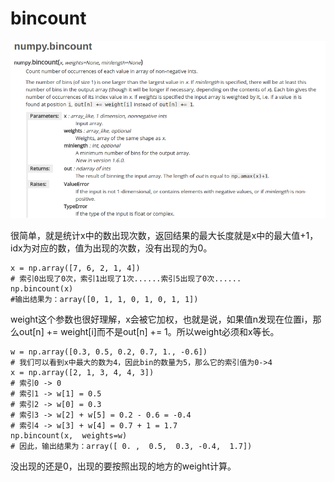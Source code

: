 # bincount


![](image/Pasted%20image%2020221108230222.png)

很简单，就是统计x中的数出现次数，返回结果的最大长度就是x中的最大值+1，idx为对应的数，值为出现的次数，没有出现的为0。
```python3
x = np.array([7, 6, 2, 1, 4]) 
# 索引0出现了0次，索引1出现了1次......索引5出现了0次...... 
np.bincount(x) 
#输出结果为：array([0, 1, 1, 0, 1, 0, 1, 1])
```

weight这个参数也很好理解，x会被它加权，也就是说，如果值n发现在位置i，那么out[n] += weight[i]而不是out[n] += 1。所以weight必须和x等长。

```python3
w = np.array([0.3, 0.5, 0.2, 0.7, 1., -0.6])
# 我们可以看到x中最大的数为4，因此bin的数量为5，那么它的索引值为0->4
x = np.array([2, 1, 3, 4, 4, 3])
# 索引0 -> 0
# 索引1 -> w[1] = 0.5
# 索引2 -> w[0] = 0.3
# 索引3 -> w[2] + w[5] = 0.2 - 0.6 = -0.4
# 索引4 -> w[3] + w[4] = 0.7 + 1 = 1.7
np.bincount(x,  weights=w)
# 因此，输出结果为：array([ 0. ,  0.5,  0.3, -0.4,  1.7])
```

没出现的还是0，出现的要按照出现的地方的weight计算。


